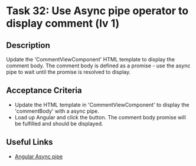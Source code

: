 # Task 32: Use Async pipe operator to display comment  (lv 1)

## Description
Update the 'CommentViewComponent' HTML template to display the comment body. The comment body
is defined as a promise - use the async pipe to wait until the promise is resolved to 
display.

## Acceptance Criteria
- Update the HTML template in 'CommentViewComponent' to display the 'commentBody' with a async pipe.
- Load up Angular and click the button. The comment body promise will be fulfilled and should be displayed.

## Useful Links
- [Angular Async pipe](https://angular.dev/api/common/AsyncPipe?tab=api)
